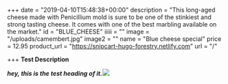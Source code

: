 +++
date = "2019-04-10T15:48:38+00:00"
description = "This long-aged cheese made with Penicillium mold is sure to be one of the stinkiest and strong tasting cheese. It comes with one of the best marbling available on the market."
id = "BLUE_CHEESE"
iiiii = ""
image = "/uploads/camembert.jpg"
image2 = ""
name = "Blue cheese special"
price = 12.95
product_url = "https://snipcart-hugo-forestry.netlify.com"
url = "/"

+++
**Test Description**

**_hey, this is the test heading of it._**![](https://cdn.pixabay.com/photo/2016/03/23/07/44/bmw-1274292__340.jpg)